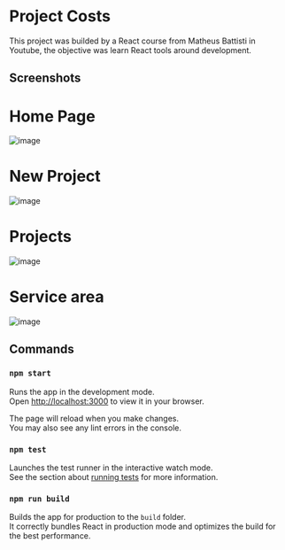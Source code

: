 # Project Costs

This project was builded by a React course from Matheus Battisti in Youtube, the objective was learn React tools around development.

## Screenshots
# Home Page
![image](https://user-images.githubusercontent.com/99288851/174936527-6d19182b-9da0-4ead-95b9-f793efb4b8b5.png)

# New Project
![image](https://user-images.githubusercontent.com/99288851/174936620-41668bb4-9847-43f7-82a1-dfa4fcc7efad.png)

# Projects
![image](https://user-images.githubusercontent.com/99288851/174936650-55c93deb-5184-4f2d-be18-3ce98a14c4bf.png)

# Service area
![image](https://user-images.githubusercontent.com/99288851/174936722-187be8de-dc65-4f2e-b97a-2077a765d638.png)

## Commands

### `npm start`

Runs the app in the development mode.\
Open [http://localhost:3000](http://localhost:3000) to view it in your browser.

The page will reload when you make changes.\
You may also see any lint errors in the console.

### `npm test`

Launches the test runner in the interactive watch mode.\
See the section about [running tests](https://facebook.github.io/create-react-app/docs/running-tests) for more information.

### `npm run build`

Builds the app for production to the `build` folder.\
It correctly bundles React in production mode and optimizes the build for the best performance.

